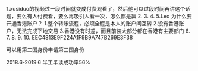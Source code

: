 1.xusiduo的视频过一段时间就变成付费观看了，然后他可以过段时间再讲这个话题，要么有人付费看，要么再吸引人看一次，怎么都是赢
2.
3.
4.
5.Leo
	为什么要开通香港账户？
		1.整个转账流程，必须全程是本人的账户间互转
		2.没有香港账户，无法完成下地交易
		3.香港没有时差，而且前装大部分都在香港有主要部门
6.
7.
8.
9.
10.
EEC4813E9F224A1F9B9A747B269E3F38

可以用第二国身份申请第三国身份

2018.6-2019.6 半工半读成功率56%
